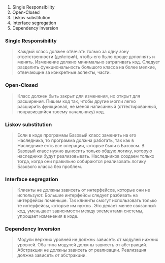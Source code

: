 1. Single Responsibility
2. Open-Closed
3. Liskov substitution
4. Interface segregation
5. Dependency Inversion

###  Single Responsibility

> Каждый класс должен отвечать только за одну зону ответственности (действий), чтобы его было проще дополнять и менять. Изменение должно минимально затрагивать код. Следует разделить функциональность большого класса на более мелкие, отвечающие за конкретные аспекты, части.


### Open-Closed

> Класс должен быть закрыт для изменения, но открыт для расширения. Пишем код так, чтобы другие могли легко расширить функционал, не меняя написанный (оттестированный, понравившийся твоему начальнику) код.

### Liskov substitution

> Если в коде программы Базовый класс заменить на его Наследника, то программа должна работать, так как в Наследнике есть все операции, которые были в Базовом. В Базовый класс нужно выносить только общую логику, которую наследники будут реализовывать. Наследников создаем только тогда, когда они правильно собираются реализовать логику Базового класса без проблем.

### Interface segregation

> Клиенты не должны зависеть от интерфейсов, которые они не используют. Большие интерфейсы следует разбивать на интерфейсы поменьше. Так клиенты смогут использовать только те интерфейсы, которые им нужны. Это делает менее связанный код, уменьшает зависимости между элементами системы, упрощает изменения в коде.

### Dependency Inversion

> Модули верхних уровней не должны зависеть от модулей нижних уровней. Оба типа модулей должны зависеть от абстракций. Абстракции не должны зависеть от реализации. Реализация должна зависеть от абстракции.